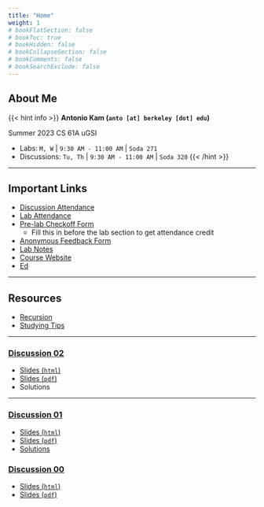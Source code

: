 ```yaml
---
title: "Home"
weight: 1
# bookFlatSection: false
# bookToc: true
# bookHidden: false
# bookCollapseSection: false
# bookComments: false
# bookSearchExclude: false
---
```


## About Me

{{< hint info >}}
**Antonio Kam (`anto [at] berkeley [dot] edu`)**

Summer 2023 CS 61A uGSI

- Labs: `M, W` | `9:30 AM - 11:00 AM` | `Soda 271`
- Discussions: `Tu, Th` | `9:30 AM - 11:00 AM` | `Soda 320`
{{< /hint >}}

---

## Important Links

- [Discussion Attendance](https://links.rouxl.es/disc)
- [Lab Attendance](https://links.rouxl.es/lab)
- [Pre-lab Checkoff Form](https://links.rouxl.es/finished)
  - Fill this in before the lab section to get attendance credit
- [Anonymous Feedback Form](https://links.rouxl.es/feedback)
- [Lab Notes](https://drive.google.com/drive/folders/1__2STbNgL21xgViz9Hspxj9TLcO6guiK)
- [Course Website](https://cs61a.org)
- [Ed](https://edstem.org/us/courses/40197/discussion/)

---

## Resources

- [Recursion](/docs/resources/su22/recursion)
- [Studying Tips](/docs/resources/su22/studying)

---

### [Discussion 02](https://cs61a.org/disc/disc02/)

- [Slides (`html`)](https://slides.rouxl.es/su23/disc02)
- [Slides (`pdf`)](https://slides.rouxl.es/docs/su22/disc02.pdf)
- Solutions

---

### [Discussion 01](https://cs61a.org/disc/disc01/)

- [Slides (`html`)](https://slides.rouxl.es/su23/disc01)
- [Slides (`pdf`)](https://slides.rouxl.es/docs/su22/disc01.pdf)
- [Solutions](https://cs61a.org/disc/sol-disc01/)

### [Discussion 00](https://cs61a.org/disc/disc00/)

- [Slides (`html`)](https://slides.rouxl.es/su23/disc00)
- [Slides (`pdf`)](https://slides.rouxl.es/docs/su22/disc00.pdf)
